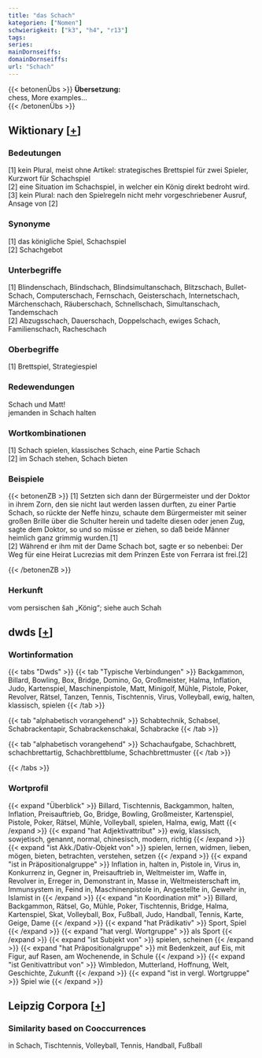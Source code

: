 ```yaml
---
title: "das Schach"
kategorien: ["Nomen"]
schwierigkeit: ["k3", "h4", "r13"]
tags:
series:
mainDornseiffs:
domainDornseiffs:
url: "Schach"
---
```


{{< betonenÜbs >}}
**Übersetzung:**  
chess, More examples...  
{{< /betonenÜbs >}}

## Wiktionary [[+](https://de.wiktionary.org/wiki/Schach)]

### Bedeutungen
[1] kein Plural, meist ohne Artikel: strategisches Brettspiel für zwei Spieler, Kurzwort für Schachspiel  
[2] eine Situation im Schachspiel, in welcher ein König direkt bedroht wird.  
[3] kein Plural: nach den Spielregeln nicht mehr vorgeschriebener Ausruf, Ansage von [2]  

### Synonyme
[1] das königliche Spiel, Schachspiel  
[2] Schachgebot  

### Unterbegriffe
[1] Blindenschach, Blindschach, Blindsimultanschach, Blitzschach, Bullet-Schach, Computerschach, Fernschach, Geisterschach, Internetschach, Märchenschach, Räuberschach, Schnellschach, Simultanschach, Tandemschach  
[2] Abzugsschach, Dauerschach, Doppelschach, ewiges Schach, Familienschach, Racheschach  

### Oberbegriffe
[1] Brettspiel, Strategiespiel  

### Redewendungen
Schach und Matt!  
jemanden in Schach halten  

### Wortkombinationen
[1] Schach spielen, klassisches Schach, eine Partie Schach  
[2] im Schach stehen, Schach bieten  

### Beispiele
{{< betonenZB >}}
[1] Setzten sich dann der Bürgermeister und der Doktor in ihrem Zorn, den sie nicht laut werden lassen durften, zu einer Partie Schach, so rückte der Neffe hinzu, schaute dem Bürgermeister mit seiner großen Brille über die Schulter herein und tadelte diesen oder jenen Zug, sagte dem Doktor, so und so müsse er ziehen, so daß beide Männer heimlich ganz grimmig wurden.[1]  
[2] Während er ihm mit der Dame Schach bot, sagte er so nebenbei: Der Weg für eine Heirat Lucrezias mit dem Prinzen Este von Ferrara ist frei.[2]  

{{< /betonenZB >}}
### Herkunft
vom persischen šah „König“; siehe auch Schah  



## dwds [[+](https://www.dwds.de/wb/Schach)]

### Wortinformation
{{< tabs "Dwds" >}}
{{< tab "Typische Verbindungen" >}}
Backgammon, Billard, Bowling, Box, Bridge, Domino, Go, Großmeister, Halma, Inflation, Judo, Kartenspiel, Maschinenpistole, Matt, Minigolf, Mühle, Pistole, Poker, Revolver, Rätsel, Tanzen, Tennis, Tischtennis, Virus, Volleyball, ewig, halten, klassisch, spielen
{{< /tab >}}

{{< tab "alphabetisch vorangehend" >}}
Schabtechnik, Schabsel, Schabrackentapir, Schabrackenschakal, Schabracke
{{< /tab >}}

{{< tab "alphabetisch vorangehend" >}}
Schachaufgabe, Schachbrett, schachbrettartig, Schachbrettblume, Schachbrettmuster
{{< /tab >}}

{{< /tabs >}}

### Wortprofil
{{< expand "Überblick" >}} Billard, Tischtennis, Backgammon, halten, Inflation, Preisauftrieb, Go, Bridge, Bowling, Großmeister, Kartenspiel, Pistole, Poker, Rätsel, Mühle, Volleyball, spielen, Halma, ewig, Matt {{< /expand >}}
{{< expand "hat Adjektivattribut" >}} ewig, klassisch, sowjetisch, genannt, normal, chinesisch, modern, richtig {{< /expand >}}
{{< expand "ist Akk./Dativ-Objekt von" >}} spielen, lernen, widmen, lieben, mögen, bieten, betrachten, verstehen, setzen {{< /expand >}}
{{< expand "ist in Präpositionalgruppe" >}} Inflation in, halten in, Pistole in, Virus in, Konkurrenz in, Gegner in, Preisauftrieb in, Weltmeister im, Waffe in, Revolver in, Erreger in, Demonstrant in, Masse in, Weltmeisterschaft im, Immunsystem in, Feind in, Maschinenpistole in, Angestellte in, Gewehr in, Islamist in {{< /expand >}}
{{< expand "in Koordination mit" >}} Billard, Backgammon, Rätsel, Go, Mühle, Poker, Tischtennis, Bridge, Halma, Kartenspiel, Skat, Volleyball, Box, Fußball, Judo, Handball, Tennis, Karte, Geige, Dame {{< /expand >}}
{{< expand "hat Prädikativ" >}} Sport, Spiel {{< /expand >}}
{{< expand "hat vergl. Wortgruppe" >}} als Sport {{< /expand >}}
{{< expand "ist Subjekt von" >}} spielen, scheinen {{< /expand >}}
{{< expand "hat Präpositionalgruppe" >}} mit Bedenkzeit, auf Eis, mit Figur, auf Rasen, am Wochenende, in Schule {{< /expand >}}
{{< expand "ist Genitivattribut von" >}} Wimbledon, Mutterland, Hoffnung, Welt, Geschichte, Zukunft {{< /expand >}}
{{< expand "ist in vergl. Wortgruppe" >}} Spiel wie {{< /expand >}}

## Leipzig Corpora [[+](https://corpora.uni-leipzig.de/en/res?word=Schach&corpusId=deu_newscrawl-public_2018)]


### Similarity based on Cooccurrences
in Schach, Tischtennis, Volleyball, Tennis, Handball, Fußball

